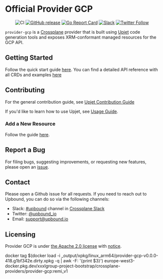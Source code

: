 # Official Provider GCP

<div align="center">

![CI](https://github.com/upbound/provider-gcp/workflows/CI/badge.svg) [![GitHub release](https://img.shields.io/github/release/upbound/provider-gcp/all.svg?style=flat-square)](https://github.com/upbound/provider-gcp/releases) [![Go Report Card](https://goreportcard.com/badge/github.com/upbound/provider-gcp)](https://goreportcard.com/report/github.com/upbound/provider-gcp) [![Slack](https://slack.crossplane.io/badge.svg)](https://crossplane.slack.com/archives/C01TRKD4623) [![Twitter Follow](https://img.shields.io/twitter/follow/upbound_io.svg?style=social&label=Follow)](https://twitter.com/intent/follow?screen_name=upbound_io&user_id=788180534543339520)

</div>

`provider-gcp` is a [Crossplane](https://crossplane.io/) provider that
is built using [Upjet](https://github.com/upbound/upjet) code
generation tools and exposes XRM-conformant managed resources for the 
GCP API.

## Getting Started

Follow the quick start guide [here](https://marketplace.upbound.io/providers/upbound/provider-gcp/latest/docs/quickstart).
You can find a detailed API reference with all CRDs and examples [here](https://marketplace.upbound.io/providers/upbound/provider-gcp)

## Contributing

For the general contribution guide, see [Upjet Contribution Guide](https://github.com/upbound/upjet/blob/main/CONTRIBUTING.md)

If you'd like to learn how to use Upjet, see [Usage Guide](https://github.com/upbound/upjet/tree/main/docs).

### Add a New Resource

Follow the guide [here](https://github.com/upbound/upjet/blob/main/docs/add-new-resource-short.md).

## Report a Bug

For filing bugs, suggesting improvements, or requesting new features, please
open an [issue](https://github.com/upbound/provider-gcp/issues).

## Contact

Please open a Github issue for all requests. If you need to reach out to Upbound, you can do so via the following channels:

* Slack: [#upbound](https://crossplane.slack.com/archives/C01TRKD4623) channel in [Crossplane Slack](https://slack.crossplane.io)
* Twitter: [@upbound_io](https://twitter.com/upbound_io)
* Email: [support@upbound.io](mailto:support@upbound.io)

## Licensing

Provider GCP is under [the Apache 2.0 license](LICENSE) with [notice](NOTICE).


docker tag $(docker load -i _output/xpkg/linux_arm64/provider-gcp-v0.0.0-418.g1bf342e.dirty.xpkg -q | awk -F: '{print $3}') europe-west3-docker.pkg.dev/xxxlgroup-project-bootstrap/crossplane-providers/provider-gcp:remi_v1